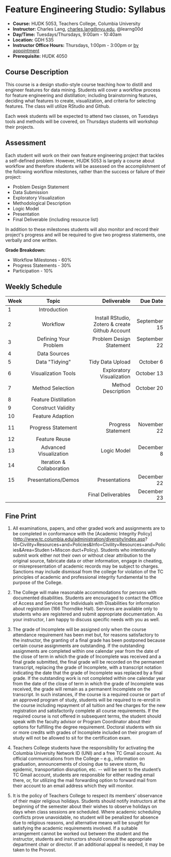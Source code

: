 # Feature Engineering Studio: Syllabus

* **Course:** HUDK 5053, Teachers College, Columbia University
* **Instructor:** Charles Lang, [charles.lang@nyu.edu](mailto:charles.lang@nyu.edu), @learng00d
* **Day/Time:** Tuesdays/Thursdays, 9:00am - 10:40am  
* **Location:** GDH 535
* **Instructor Office Hours:** Thursdays, 1:00pm - 3:00pm or [by appointment](mailto:charles.lang@nyu.edu)
*  **Prerequisite:** HUDK 4050

## Course Description

This course is a design studio-style course teaching how to distill and engineer features for data mining. Students will cover a workflow process for feature engineering and distillation; including brainstorming features, deciding what features to create, visualization, and criteria for selecting features. The class will utilize RStudio and Github.  

Each week students will be expected to attend two classes, on Tuesdays tools and methods will be covered, on Thursdays students will workshop their projects.

## Assessment

Each student will work on their own feature engineering project that tackles a self-defined problem. However, HUDK 5053 is largely a course about workflow and therefore students will be assessed on the accomplishment of the following workflow milestones, rather than the success or failure of their project:

 * Problem Design Statement
 * Data Submission
 * Exploratory Visualization
 * Methodological Description
 * Logic Model
 * Presentation
 * Final Deliverable (including resource list)

In addition to these milestones students will also monitor and record their project's progress and will be required to give two progress statements, one verbally and one written.

**Grade Breakdown:**

 * Workflow Milestones - 60%
 * Progress Statements - 30%
 * Participation -       10%


## Weekly Schedule

| Week        | Topic           | Deliverable  | Due Date |
| ----------- |:-------------:| -----:| -----:|
| 1 | Introduction |  |
| 2 | Workflow | Install RStudio, Zotero & create Github Account   | September 15 |
| 3 | Defining Your Problem | Problem Design Statement | September 22 |
| 4 | Data Sources |  |  |
| 5 | Data "Tidying" | Tidy Data Upload  | October 6 |
| 6 | Visualization Tools | Exploratory Visualization | October 13 |
| 7 | Method Selection | Method Description | October 20 |
| 8 | Feature Distillation |  |  |
| 9 | Construct Validity |  |  |
| 10 | Feature Adaption |  |  |
| 11 | Progress Statement | Progress Statement | November 22 |
| 12 | Feature Reuse |  |  |
| 13 | Advanced Visualization   | Logic Model  | December 8 |
| 14 | Iteration & Collaboration  |  |  |
| 15 | Presentations/Demos | Presentations |  December 22 |
|    |  | Final Deliverables | December 23 |


## Fine Print

1. All examinations, papers, and other graded work and assignments are to be completed in conformance with the [Academic Integrity Policy](http://www.tc.columbia.edu/administration/diversity/index.asp? Id=Civility+Resources+and+Policies&Info=Civility+Resources+and+Policies&Area=Studen t+Miscon duct+Policy). Students who intentionally submit work either not their own or without clear attribution to the original source, fabricate data or other information, engage in cheating, or misrepresentation of academic records may be subject to charges. Sanctions may include dismissal from the college for violation of the TC principles of academic and professional integrity fundamental to the purpose of the College.

2. The College will make reasonable accommodations for persons with documented disabilities. Students are encouraged to contact the Office of Access and Services for Individuals with Disabilities for information about registration (166 Thorndike Hall). Services are available only to students who are registered and submit appropriate documentation. As your instructor, I am happy to discuss specific needs with you as well.

3. The grade of Incomplete will be assigned only when the course attendance requirement has been met but, for reasons satisfactory to the instructor, the granting of a final grade has been postponed because certain course assignments are outstanding. If the outstanding assignments are completed within one calendar year from the date of the close of term in which the grade of Incomplete was received and a final grade submitted, the final grade will be recorded on the permanent transcript, replacing the grade of Incomplete, with a transcript notation indicating the date that the grade of Incomplete was replaced by a final grade. If the outstanding work is not completed within one calendar year from the date of the close of term in which the grade of Incomplete was received, the grade will remain as a permanent Incomplete on the transcript. In such instances, if the course is a required course or part of an approved program of study, students will be required to re-enroll in the course including repayment of all tuition and fee charges for the new registration and satisfactorily complete all course requirements. If the required course is not offered in subsequent terms, the student should speak with the faculty advisor or Program Coordinator about their options for fulfilling the degree requirement. Doctoral students with six or more credits with grades of Incomplete included on their program of study will not be allowed to sit for the certification exam.

4. Teachers College students have the responsibility for activating the Columbia University Network ID (UNI) and a free TC Gmail account. As official communications from the College – e.g., information on graduation, announcements of closing due to severe storm, flu epidemic, transportation disruption, etc. -- will be sent to the student’s TC Gmail account, students are responsible for either reading email there, or, for utilizing the mail forwarding option to forward mail from their account to an email address which they will monitor.

5. It is the policy of Teachers College to respect its members’ observance of their major religious holidays. Students should notify instructors at the beginning of the semester about their wishes to observe holidays on days when class sessions are scheduled. Where academic scheduling conflicts prove unavoidable, no student will be penalized for absence due to religious reasons, and alternative means will be sought for satisfying the academic requirements involved. If a suitable arrangement cannot be worked out between the student and the instructor, students and instructors should consult the appropriate department chair or director. If an additional appeal is needed, it may be taken to the Provost.
